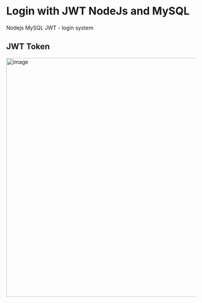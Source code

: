 # Login with JWT NodeJs and MySQL
Nodejs MySQL JWT - login system


## JWT Token
<img width="636" alt="image" src="https://user-images.githubusercontent.com/48811968/194945202-e4de7ed0-b0b3-4f21-a475-6275b77c5941.png">
